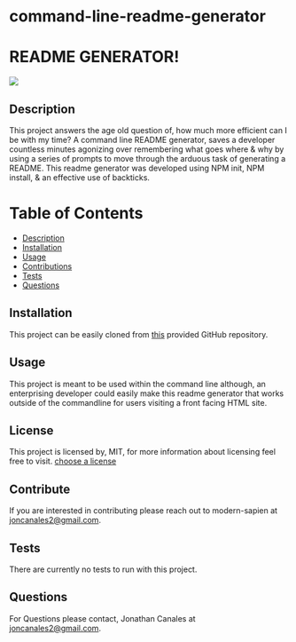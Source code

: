 # command-line-readme-generator
# README GENERATOR!
![](https://img.shields.io/static/v1?label=NPM&message=modern-sapien&color=green)

## Description
This project answers the age old question of, how much more efficient can I be with my time? A command line README generator, saves a developer countless minutes agonizing over remembering what goes where & why by using a series of prompts to move through the arduous task of generating a README. This readme generator was developed using NPM init, NPM install, & an effective use of backticks.

# Table of Contents
* [Description](#Description)
* [Installation](#Installation)
* [Usage](#Usage)
* [Contributions](#Contribute)
* [Tests](#Tests)
* [Questions](#Questions)

## Installation
This project can be easily cloned from [this](https://github.com/modern-sapien) provided GitHub repository.

## Usage
This project is meant to be used within the command line although, an enterprising developer could easily make this readme generator that works outside of the commandline for users visiting a front facing HTML site.

## License
This project is licensed by, MIT, for more information about licensing feel free to visit.
[choose a license](https://choosealicense.com/)

## Contribute
If you are interested in contributing please reach out to modern-sapien at joncanales2@gmail.com.

## Tests
There are currently no tests to run with this project.

## Questions 
For Questions please contact, Jonathan Canales at joncanales2@gmail.com.
  
